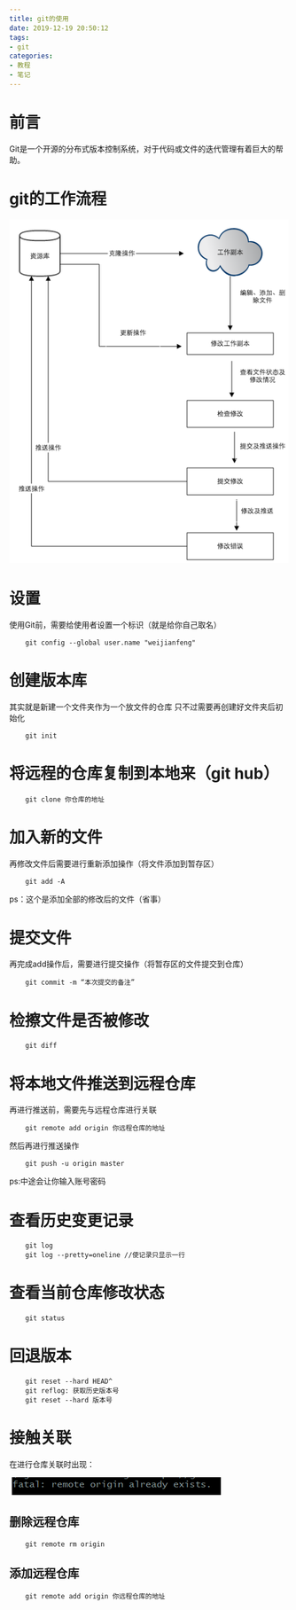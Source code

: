```yaml
---
title: git的使用
date: 2019-12-19 20:50:12
tags: 
- git
categories: 
- 教程
- 笔记
---
```


# 前言
Git是一个开源的分布式版本控制系统，对于代码或文件的迭代管理有着巨大的帮助。

# git的工作流程

![image-20200221224728420](git%E7%9A%84%E4%BD%BF%E7%94%A8.assets/image-20200221224728420.png)

# 设置

使用Git前，需要给使用者设置一个标识（就是给你自己取名）

		git config --global user.name "weijianfeng"

# 创建版本库
其实就是新建一个文件夹作为一个放文件的仓库
只不过需要再创建好文件夹后初始化

		git init


# 将远程的仓库复制到本地来（git hub）

		git clone 你仓库的地址

# 加入新的文件

再修改文件后需要进行重新添加操作（将文件添加到暂存区）

		git add -A

ps：这个是添加全部的修改后的文件（省事）

# 提交文件
再完成add操作后，需要进行提交操作（将暂存区的文件提交到仓库）

		git commit -m “本次提交的备注”

# 检擦文件是否被修改

		git diff

# 将本地文件推送到远程仓库
再进行推送前，需要先与远程仓库进行关联

		git remote add origin 你远程仓库的地址

然后再进行推送操作

		git push -u origin master
ps:中途会让你输入账号密码

# 查看历史变更记录

		git log
		git log --pretty=oneline //使记录只显示一行

# 查看当前仓库修改状态

		git status

# 回退版本

		git reset --hard HEAD^
		git reflog: 获取历史版本号
		git reset --hard 版本号

# 接触关联

在进行仓库关联时出现：

![image-20200221223633997](git%E7%9A%84%E4%BD%BF%E7%94%A8.assets/image-20200221223633997.png)

## 删除远程仓库

		git remote rm origin

## 添加远程仓库

		git remote add origin 你远程仓库的地址